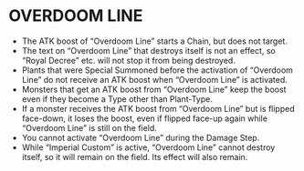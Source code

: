 
# OVERDOOM LINE

*   The ATK boost of “Overdoom Line” starts a Chain, but does not target.
*   The text on “Overdoom Line” that destroys itself is not an effect, so “Royal Decree” etc. will not stop it from being destroyed.
*   Plants that were Special Summoned before the activation of “Overdoom Line” do not receive an ATK boost when “Overdoom Line” is activated.
*   Monsters that get an ATK boost from “Overdoom Line” keep the boost even if they become a Type other than Plant-Type.
*   If a monster receives the ATK boost from “Overdoom Line” but is flipped face-down, it loses the boost, even if flipped face-up again while “Overdoom Line” is still on the field.
*   You cannot activate “Overdoom Line” during the Damage Step.
*   While “Imperial Custom” is active, “Overdoom Line” cannot destroy itself, so it will remain on the field. Its effect will also remain.

  